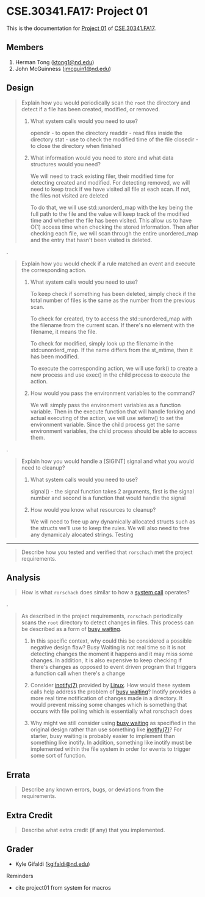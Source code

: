 CSE.30341.FA17: Project 01
==========================

This is the documentation for [Project 01] of [CSE.30341.FA17].

[Project 01]:       https://www3.nd.edu/~pbui/teaching/cse.30341.fa17/project01.html
[CSE.30341.FA17]:   https://www3.nd.edu/~pbui/teaching/cse.30341.fa17/

Members
-------

1. Herman Tong (ktong1@nd.edu)
2. John McGuinness (jmcguin1@nd.edu)

Design
------

> Explain how you would periodically scan the `root` the directory and detect
> if a file has been created, modified, or removed.
>
>   1. What system calls would you need to use?
>
>       opendir
>           - to open the directory
>       readdir
>           - read files inside the directory
>       stat
>           - use to check the modified time of the file
        closedir
            - to close the directory when finished
>
>   2. What information would you need to store and what data structures would
>      you need?
>
>       We will need to track existing filer, their modified time for
>       detecting created and modified. For detecting removed, we will need to
>       keep track if we have visited all file at each scan. If not, the files
>       not visited are deleted
>
>       To do that, we will use std::unorderd_map with the key being the full
>       path to the file and the value will keep track of the modified time and
>       whether the file has been visited. This allow us
>       to have O(1) access time when checking the stored information. Then
>       after checking each file, we will scan through the entire unordered_map
>       and the entry that hasn't been visited is deleted.
>


.

> Explain how you would check if a rule matched an event and execute the
> corresponding action.
>
>   1. What system calls would you need to use?
>
>       To keep check if something has been deleted, simply check if the total number
>       of files is the same as the number from the previous scan.
>
>       To check for created, try to access the std::unordered_map with the filename
>       from the current scan. If there's no element with the filename, it means
>       the file.
>
>       To check for modified, simply look up the filename in the
>       std::unorderd_map. If the name differs from the st_mtime, then it has
>       been modified.
>       
>       To execute the corresponding action, we will use fork() to create a new
>       process and use exec() in the child process to execute the action.
>
>   2. How would you pass the environment variables to the command?
>
>       We will simply pass the environment variables as a function variable.
>       Then in the execute function that will handle forking and actual
>       executing of the action, we will use setenv() to set the environment
>       variable. Since the child process get the same environment variables, the
>       child process should be able to access them.

.

> Explain how you would handle a [SIGINT] signal and what you would need to
> cleanup?
>
>   1. What system calls would you need to use?
>
>       signal()
>           - the signal function takes 2 arguments, first is the signal number
>             and second is a function that would handle the signal
>
>   2. How would you know what resources to cleanup?
>       
>       We will need to free up any dynamically allocated structs such as the
>       structs we'll use to keep the rules.  We will also need to free any
        dynamicaly alocated strings.
Testing
-------

> Describe how you tested and verified that `rorschach` met the project
> requirements.

Analysis
--------

> How is what `rorschach` does similar to how a [system call] operates?

.

> As described in the project requirements, `rorschach` periodically scans the
> `root` directory to detect changes in files.  This process can be described
> as a form of [busy waiting].
>
>   1. In this specific context, why could this be considered a possible
>      negative design flaw?
>       Busy Waiting is not real time so it is not detecting changes the moment
>       it happens and it may miss some changes. In addition, it is also expensive 
>       to keep checking if there's changes as opposed to event driven program that 
>       triggers a function call when there's a change
>
>   2. Consider [inotify(7)] provided by [Linux].  How would these system calls
>      help address the problem of [busy waiting]?
>       Inotify provides a more real time notification of changes made in a
>       directory. It would prevent missing some changes which is something that
>       occurs with file polling which is essentially what rorschach does
>
>   3. Why might we still consider using [busy waiting] as specified in the
>      original design rather than use something like [inotify(7)]?
>       For starter, busy waiting is probably easier to implement than something
>       like inotify. In addition, something like inotify must be implemented
>       within the file system in order for events to trigger some sort of
>       function.

[Linux]:        https://kernel.org
[busy waiting]: https://en.wikipedia.org/wiki/Busy_waiting
[system call]:  https://en.wikipedia.org/wiki/System_call
[inotify(7)]:   http://man7.org/linux/man-pages/man7/inotify.7.html

Errata
------

> Describe any known errors, bugs, or deviations from the requirements.

Extra Credit
------------

> Describe what extra credit (if any) that you implemented.

Grader
------

- Kyle Gifaldi (kgifaldi@nd.edu)





Reminders
- cite project01 from system for macros

